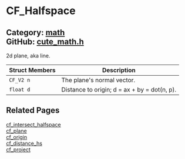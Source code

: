 [](../header.md ':include')

# CF_Halfspace

Category: [math](https://github.com/RandyGaul/cute_framework/blob/master/docs/api_reference?id=math)  
GitHub: [cute_math.h](https://github.com/RandyGaul/cute_framework/blob/master/include/cute_math.h)  
---

2d plane, aka line.

Struct Members | Description
--- | ---
`CF_V2 n` | The plane's normal vector.
`float d` | Distance to origin; d = ax + by = dot(n, p).

## Related Pages

[cf_intersect_halfspace](https://github.com/RandyGaul/cute_framework/blob/master/docs/math/cf_intersect_halfspace.md)  
[cf_plane](https://github.com/RandyGaul/cute_framework/blob/master/docs/math/cf_plane.md)  
[cf_origin](https://github.com/RandyGaul/cute_framework/blob/master/docs/math/cf_origin.md)  
[cf_distance_hs](https://github.com/RandyGaul/cute_framework/blob/master/docs/math/cf_distance_hs.md)  
[cf_project](https://github.com/RandyGaul/cute_framework/blob/master/docs/math/cf_project.md)  
